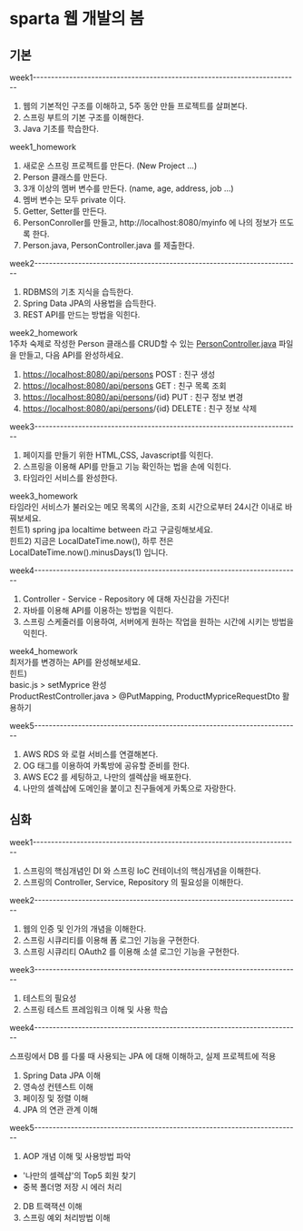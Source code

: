 # sparta 웹 개발의 봄
  
## 기본  
  
week1-------------------------------------------------------------------------  
1. 웹의 기본적인 구조를 이해하고, 5주 동안 만들 프로젝트를 살펴본다.  
2. 스프링 부트의 기본 구조를 이해한다.  
3. Java 기초를 학습한다.  
  
week1_homework   
1. 새로운 스프링 프로젝트를 만든다. (New Project ...)  
2. Person 클래스를 만든다.  
3. 3개 이상의 멤버 변수를 만든다. (name, age, address, job ...)   
4. 멤버 변수는 모두 private 이다.  
5. Getter, Setter를 만든다.  
6. PersonConroller를 만들고, http://localhost:8080/myinfo 에 나의 정보가 뜨도록 한다.  
7. Person.java, PersonController.java 를 제출한다.  
  
week2-------------------------------------------------------------------------  
1. RDBMS의 기초 지식을 습득한다.  
2. Spring Data JPA의 사용법을 습득한다.  
3. REST API를 만드는 방법을 익힌다.  

week2_homework  
1주차 숙제로 작성한 Person 클래스를 CRUD할 수 있는 [PersonController.java](http://personcontroller.java) 파일을 만들고, 다음 API를 완성하세요.  
1. [https://localhost:8080/api/persons](https://localhost:8080/api/persons) POST : 친구 생성  
2. [https://localhost:8080/api/persons](https://localhost:8080/api/persons) GET : 친구 목록 조회  
3. [https://localhost:8080/api/persons](https://localhost:8080/api/persons)/{id} PUT : 친구 정보 변경  
4. [https://localhost:8080/api/persons](https://localhost:8080/api/persons)/{id} DELETE : 친구 정보 삭제  
  
week3-------------------------------------------------------------------------  
1. 페이지를 만들기 위한 HTML,CSS, Javascript를 익힌다.  
2. 스프링을 이용해 API를 만들고 기능 확인하는 법을 손에 익힌다.  
3. 타임라인 서비스를 완성한다.  
  
week3_homework  
타임라인 서비스가 불러오는 메모 목록의 시간을, 조회 시간으로부터 24시간 이내로 바꿔보세요.  
힌트1) spring jpa localtime between 라고 구글링해보세요.  
힌트2) 지금은 LocalDateTime.now(), 하루 전은 LocalDateTime.now().minusDays(1) 입니다.  

week4-------------------------------------------------------------------------  
1. Controller - Service - Repository 에 대해 자신감을 가진다!  
2. 자바를 이용해  API를 이용하는 방법을 익힌다.  
3. 스프링 스케줄러를 이용하여, 서버에게 원하는 작업을 원하는 시간에 시키는 방법을 익힌다.  
  
week4_homework  
최저가를 변경하는 API를 완성해보세요.  
힌트)  
basic.js > setMyprice 완성  
ProductRestController.java > @PutMapping, ProductMypriceRequestDto 활용하기  

week5-------------------------------------------------------------------------  
1. AWS RDS 와 로컬 서비스를 연결해본다.
2. OG 태그를 이용하여 카톡방에 공유할 준비를 한다.
3. AWS EC2 를 세팅하고, 나만의 셀렉샵을 배포한다.
4. 나만의 셀렉샵에 도메인을 붙이고 친구들에게 카톡으로 자랑한다.
  
## 심화
  
week1-------------------------------------------------------------------------  
  
1. 스프링의 핵심개념인 DI 와 스프링 IoC 컨테이너의 핵심개념을 이해한다.  
2. 스프링의 Controller, Service, Repository 의 필요성을 이해한다.  
    
week2-------------------------------------------------------------------------  
  
1. 웹의 인증 및 인가의 개념을 이해한다.  
2. 스프링 시큐리티를 이용해 폼 로그인 기능을 구현한다.  
3. 스프링 시큐리티 OAuth2 를 이용해 소셜 로그인 기능을 구현한다.  
  
week3-------------------------------------------------------------------------  
  
1. 테스트의 필요성  
2. 스프링 테스트 프레임워크 이해 및 사용 학습  
  
week4-------------------------------------------------------------------------  
  
스프링에서 DB 를 다룰 때 사용되는 JPA 에 대해 이해하고, 실제 프로젝트에 적용  
1. Spring Data JPA 이해  
2. 영속성 컨텐스트 이해  
3. 페이징 및 정렬 이해  
4. JPA 의 연관 관계 이해  
  
week5-------------------------------------------------------------------------  
  
1. AOP 개념 이해 및 사용방법 파악  
  - '나만의 셀렉샵'의 Top5 회원 찾기  
  - 중복 폴더명 저장 시 에러 처리  
2. DB 트랙잭션 이해  
3. 스프링 예외 처리방법 이해  
  
